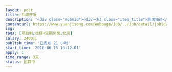 ```yaml
---                
layout: post       
title: 后端开发           
description: '<div class="mobmid"><div><h3 class="item_title">需求描述</h3><p>需求：参与项目的架构设计，负责数据处理和后端模块的开发，<br/>      希望工程师熟悉Linux操作系统，具备WEB开发经验需求<br/>时间：3天<br/>地点：远程+驻场</p></div><!--info end--></div>'     
contenturl: https://www.yuanjisong.com/Webpage/Job/../Job/detail/jobid/101577      
img:              
tags: [项目制,远程+定期见面,北京]            
salary: 2400元          
publish_time: '已发布 21 小时'         
start_time: '2018-06-15 10:12:01'           
apply: 1                   
time_range: 3天              
status: 招募中                  
---                 
```

